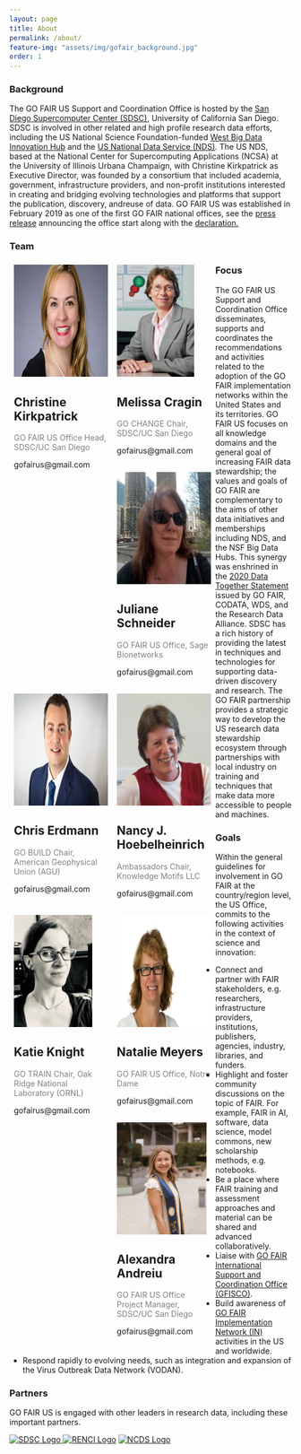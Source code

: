 ```yaml
---
layout: page
title: About
permalink: /about/
feature-img: "assets/img/gofair_background.jpg"
order: 1
---
```

<a href="" title=""></a>
<h3>Background</h3>

<p>The GO FAIR US Support and Coordination Office is hosted by the <a href="https://www.sdsc.edu/" title="San Diego Supercomputer Center (SDSC)">San Diego Supercomputer Center (SDSC)</a>, University of California San Diego. SDSC is involved in other related and high profile research data efforts, including the US National Science Foundation-funded <a href="https://westbigdatahub.org/" title="">West Big Data Innovation Hub</a> and the <a href="http://www.nationaldataservice.org/" title="US National Data Service (NDS)">US National Data Service (NDS)</a>. The US NDS, based at the National Center for Supercomputing Applications (NCSA) at the University of Illinois Urbana Champaign, with Christine Kirkpatrick as Executive Director, was founded by a consortium that included academia, government, infrastructure providers, and non-profit institutions interested in creating and bridging evolving technologies and platforms that support the publication, discovery, andreuse of data. GO FAIR US was established in February 2019 as one of the first GO FAIR national offices, see the <a href="https://www.sdsc.edu/News%20Items/PR20190228_RDS_GOFAIR.html" title="GO FAIR US Press Release">press release</a> announcing the office start along with the <a href="https://www.go-fair.org/wp-content/uploads/2020/08/Declaration-GO-FAIR-US.pdf" title="Go FAIR US Declaration">declaration.</a></p>

<h3>Team</h3>

<div class = "row">
  <div class = "column" style=
    "float: left;
    width: 33.3%;
    margin-bottom: 16px;
    padding: 0 8px;">
    <div class = "card" style="box-shadow:0 4px 8px 0 rgba(0, 0, 0, 0,2;">
      <img src="/assets/img/Christine_Kirkpatrick_Profile.jpeg" alt = "Christine" height = "200"/>
      <div class = "container">
        <h2>Christine Kirkpatrick</h2>
        <p class = "title" style = "color:grey;"> GO FAIR US Office Head, SDSC/UC San Diego</p>
        <p> gofairus@gmail.com</p>
      </div>
    </div>
  </div>

<div class = "row">
  <div class = "column" style=
    "float: left;
    width: 33.3%;
    margin-bottom: 16px;
    padding: 0 8px;">
    <div class = "card" style="box-shadow:0 4px 8px 0 rgba(0, 0, 0, 0,2;">
      <img src="/assets/img/Melissa_Cragin_Profile.png" alt = "Melissa" height = "200"/>
      <div class = "container">
        <h2>Melissa Cragin</h2>
        <p class = "title" style = "color:grey;">GO CHANGE Chair, SDSC/UC San Diego</p>
        <p> gofairus@gmail.com</p>
      </div>
    </div>
  </div>

<div class = "row">
  <div class = "column" style=
    "float: left;
    width: 33.3%;
    margin-bottom: 16px;
    padding: 0 8px;">
    <div class = "card" style="box-shadow:0 4px 8px 0 rgba(0, 0, 0, 0,2;">
      <img src="/assets/img/Juliane_Schneider_Profile.jpeg" alt = "Juliane" height = "200"/>
      <div class = "container">
        <h2>Juliane Schneider</h2>
        <p class = "title" style = "color:grey;">GO FAIR US Office, Sage Bionetworks</p>
        <p> gofairus@gmail.com</p>
      </div>
    </div>
  </div>
  
<div class = "row">
  <div class = "column" style=
    "float: left;
    width: 33.3%;
    margin-bottom: 16px;
    padding: 0 8px;">
    <div class = "card" style="box-shadow:0 4px 8px 0 rgba(0, 0, 0, 0,2;">
      <img src="/assets/img/Chris_Erdmann_Profile.jpeg" alt = "Chris" height = "200"/>
      <div class = "container">
        <h2>Chris Erdmann</h2>
        <p class = "title" style = "color:grey;">GO BUILD Chair, American Geophysical Union (AGU)</p>
        <p> gofairus@gmail.com</p>
      </div>
    </div>
  </div>
  
<div class = "row">
  <div class = "column" style=
    "float: left;
    width: 33.3%;
    margin-bottom: 16px;
    padding: 0 8px;">
    <div class = "card" style="box-shadow:0 4px 8px 0 rgba(0, 0, 0, 0,2;">
      <img src="/assets/img/Nancy_Hoebelheinrich_Profile.png" alt = "Nancy" height = "200"/>
      <div class = "container">
        <h2>Nancy J. Hoebelheinrich</h2>
        <p class = "title" style = "color:grey;">Ambassadors Chair, Knowledge Motifs LLC</p>
        <p> gofairus@gmail.com</p>
      </div>
    </div>
  </div>
  
<div class = "row">
  <div class = "column" style=
    "float: left;
    width: 33.3%;
    margin-bottom: 16px;
    padding: 0 8px;">
    <div class = "card" style="box-shadow:0 4px 8px 0 rgba(0, 0, 0, 0,2;">
      <img src="/assets/img/Katie_Knight_Profile.jpeg" alt = "Katie" height = "200"/>
      <div class = "container">
        <h2>Katie Knight</h2>
        <p class = "title" style = "color:grey;">GO TRAIN Chair, Oak Ridge National Laboratory (ORNL)</p>
        <p> gofairus@gmail.com</p>
      </div>
    </div>
  </div>
  
<div class = "row">
  <div class = "column" style=
    "float: left;
    width: 33.3%;
    margin-bottom: 16px;
    padding: 0 8px;">
    <div class = "card" style="box-shadow:0 4px 8px 0 rgba(0, 0, 0, 0,2;">
      <img src="/assets/img/Natalie_Meyers_Profile.jpeg" alt = "Natalie" height = "200"/>
      <div class = "container">
        <h2>Natalie Meyers</h2>
        <p class = "title" style = "color:grey;">GO FAIR US Office, Notre Dame</p>
        <p> gofairus@gmail.com</p>
      </div>
    </div>
  </div>
  
<div class = "row">
  <div class = "column" style=
    "float: left;
    width: 33.3%;
    margin-bottom: 16px;
    padding: 0 8px;">
    <div class = "card" style="box-shadow:0 4px 8px 0 rgba(0, 0, 0, 0,2;">
      <img src="/assets/img/Alexandra_Andreiu_Profile.jpg" alt = "Alexandra" height = "200"/>
      <div class = "container">
        <h2>Alexandra Andreiu</h2>
        <p class = "title" style = "color:grey;">GO FAIR US Office Project Manager, SDSC/UC San Diego</p>
        <p> gofairus@gmail.com</p>
      </div>
    </div>
  </div>
  
<h3>Focus</h3>

<p>The GO FAIR US Support and Coordination Office disseminates, supports and coordinates the recommendations and activities related to the adoption of the GO FAIR implementation networks within the United States and its territories. GO FAIR US focuses on all knowledge domains and the general goal of increasing FAIR data stewardship; the values and goals of GO FAIR are complementary to the aims of other data initiatives and memberships including NDS, and the NSF Big Data Hubs. This synergy was enshrined in the <a href="https://www.go-fair.org/2020/03/30/data-together-statement/" title="2020 Data Together Statement">2020 Data Together Statement</a> issued by GO FAIR, CODATA, WDS, and the Research Data Alliance. SDSC has a rich history of providing the latest in techniques and technologies for supporting data-driven discovery and research. The GO FAIR partnership provides a strategic way to develop the US research data stewardship ecosystem through partnerships with local industry on training and techniques that make data more accessible to people and machines.</p>

<h3>Goals</h3>

<p>Within the general guidelines for involvement in GO FAIR at the country/region level, the US Office, commits to the following activities in the context of science and innovation:

<ul>
<li>Connect and partner with FAIR stakeholders, e.g. researchers, infrastructure providers, institutions, publishers, agencies, industry, libraries, and funders.</li>
<li>Highlight and foster community discussions on the topic of FAIR. For example, FAIR in AI, software, data science, model commons, new scholarship methods, e.g. notebooks.</li>
<li>Be a place where FAIR training and assessment approaches and material can be shared and advanced collaboratively.</li>
<li>Liaise with <a href="https://www.go-fair.org/go-fair-initiative/go-fair-offices/">GO FAIR International Support and Coordination Office (GFISCO)</a>.</li>
<li>Build awareness of <a href="https://www.go-fair.org/implementation-networks/" title="GO FAIR Implementation Network (IN)">GO FAIR Implementation Network (IN)</a> activities in the US and worldwide.</li>
<li>Respond rapidly to evolving needs, such as integration and expansion of the Virus Outbreak Data Network (VODAN).</li>
</ul>

</p>


<h3>Partners</h3>

<p>GO FAIR US is engaged with other leaders in research data, including these important partners.</p>

<p><a href="https://www.sdsc.edu/" title="SDSC Website and Logo"><img src="../assets/img/partners/sdsc-partner-logo.jpg" alt="SDSC Logo"> <a href="https://renci.org/" title="RENCI Website and Logo"><img src="../assets/img/partners/renci-partner-logo.jpg" alt="RENCI Logo"></a> <a href="https://datascienceconsortium.org/" title="NCDS Website and Logo"><img src="../assets/img/partners/ncds-partner-logo.jpg" alt="NCDS Logo"></a>


